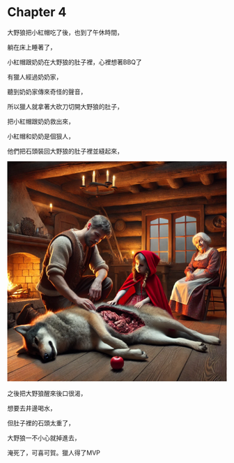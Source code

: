 # Chapter 4
大野狼把小紅帽吃了後，也到了午休時間，

躺在床上睡著了，

小紅帽跟奶奶在大野狼的肚子裡，心裡想著BBQ了

有獵人經過奶奶家，

聽到奶奶家傳來奇怪的聲音，

所以獵人就拿著大砍刀切開大野狼的肚子，

把小紅帽跟奶奶救出來，

小紅帽和奶奶是個狠人，

他們把石頭裝回大野狼的肚子裡並縫起來，

![放石頭](./../Images/wolf.webp)

之後把大野狼醒來後口很渴，

想要去井邊喝水，

但肚子裡的石頭太重了，

大野狼一不小心就掉進去，

淹死了，可喜可賀。獵人得了MVP
